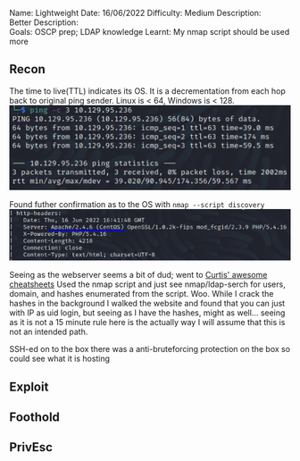 
Name: Lightweight
Date: 16/06/2022
Difficulty: Medium 
Description:  
Better Description:  
Goals: OSCP prep; LDAP knowledge
Learnt: My nmap script should be used more

## Recon

The time to live(TTL) indicates its OS. It is a decrementation from each hop back to original ping sender. Linux is < 64, Windows is < 128.
![ping](HackTheBox/Retired-Machines/Lightweight/Screenshots/ping.png)

Found futher confirmation as to the OS with `nmap --script discovery`
![os-header](Screenshots/header-os.png)

Seeing as the webserver seems a bit of dud; went to [Curtis' awesome cheatsheets](https://github.com/curtishoughton/Penetration-Testing-Cheat-Sheet/blob/master/Enumeration/LDAP/LDAP.md)
Used the nmap script and just see nmap/ldap-serch for users, domain, and hashes enumerated from the script. Woo. While I crack the hashes in the background I walked the website and found that you can just with IP as uid login, but seeing as I have the hashes, might as well... seeing as it is not a 15 minute rule here is the actually way I will assume that this is not an intended path.

SSH-ed on to the box there was a anti-bruteforcing protection on the box so could see what it is hosting 

## Exploit

## Foothold

## PrivEsc

      

